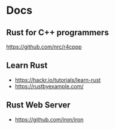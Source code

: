 # Docs
## Rust for C++ programmers
https://github.com/nrc/r4cppp

## Learn Rust
* https://hackr.io/tutorials/learn-rust
* https://rustbyexample.com/

## Rust Web Server
* https://github.com/iron/iron
